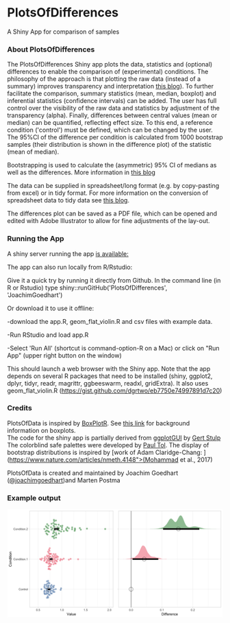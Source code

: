 # PlotsOfDifferences
A Shiny App for comparison of samples

### About PlotsOfDifferences

The PlotsOfDifferences Shiny app plots the data, statistics and (optional) differences to enable the comparison of (experimental) conditions. The philosophy of the approach is that plotting the raw data (instead of a summary) improves transparency and interpretation [this blog](http://thenode.biologists.com/leaving-bar-five-steps/)). To further facilitate the comparison, summary statistics (mean, median, boxplot) and inferential statistics (confidence intervals) can be added. The user has full control over the visibility of the raw data and statistics by adjustment of the transparency (alpha). Finally, differences between central values (mean or median) can be quantified, reflecting effect size. To this end, a reference condition ('control') must be defined, which can be changed by the user. The 95%CI of the difference per condition is calculated from 1000 bootstrap samples (their distribution is shown in the difference plot) of the statistic (mean of median).


Bootstrapping is used to calculate the (asymmetric) 95% CI of medians as well as the differences. More information in [this blog](http://thenode.biologists.com/a-better-bar/education/)

The data can be supplied in spreadsheet/long format (e.g. by copy-pasting from excel) or in tidy format. For more information on the conversion of spreadsheet data to tidy data see [this blog](http://thenode.biologists.com/converting-excellent-spreadsheets-tidy-data/education/).

The differences plot can be saved as a PDF file, which can be opened and edited with Adobe Illustrator to allow for fine adjustments of the lay-out.


### Running the App

A shiny server running the app [is available: ](https://huygens.science.uva.nl/PlotsOfDifferences/)

The app can also run locally from R/Rstudio:

Give it a quick try by running it directly from Github. In the command line (in R or Rstudio) type
shiny::runGitHub('PlotsOfDifferences', 'JoachimGoedhart')

Or download it to use it offline:

-download the app.R, geom_flat_violin.R and csv files with example data.

-Run RStudio and load app.R

-Select 'Run All' (shortcut is command-option-R on a Mac) or click on "Run App" (upper right button on the window)

This should launch a web browser with the Shiny app.
Note that the app depends on several R packages that need to be installed (shiny, ggplot2, dplyr, tidyr, readr, magrittr, ggbeeswarm, readxl, gridExtra). It also uses geom_flat_violin.R (https://gist.github.com/dgrtwo/eb7750e74997891d7c20)


### Credits

PlotsOfData is inspired by [BoxPlotR](http://shiny.chemgrid.org/boxplotr/). See [this link](https://www.nature.com/articles/nmeth.2813) for background information on boxplots.  
The code for the shiny app is partially derived from [ggplotGUI](https://github.com/gertstulp/ggplotgui) by [Gert Stulp](https://www.gertstulp.com)  
The colorblind safe palettes were developed by [Paul Tol](https://personal.sron.nl/~pault/).
The display of bootstrap distributions is inspired by [work of Adam Claridge-Chang: ](https://www.nature.com/articles/nmeth.4148">(Mohammad et al., 2017)

PlotsOfData is created and maintained by Joachim Goedhart ([@joachimgoedhart](https://twitter.com/joachimgoedhart))and Marten Postma

### Example output

![alt text](https://github.com/JoachimGoedhart/PlotsOfDifferences/blob/master/DifferencesPlot_example1.png "Output")


